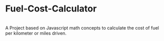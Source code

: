 # Fuel-Cost-Calculator<br>
<br>
A Project based on Javascript math concepts to calculate the cost of fuel per kilometer or miles driven.
